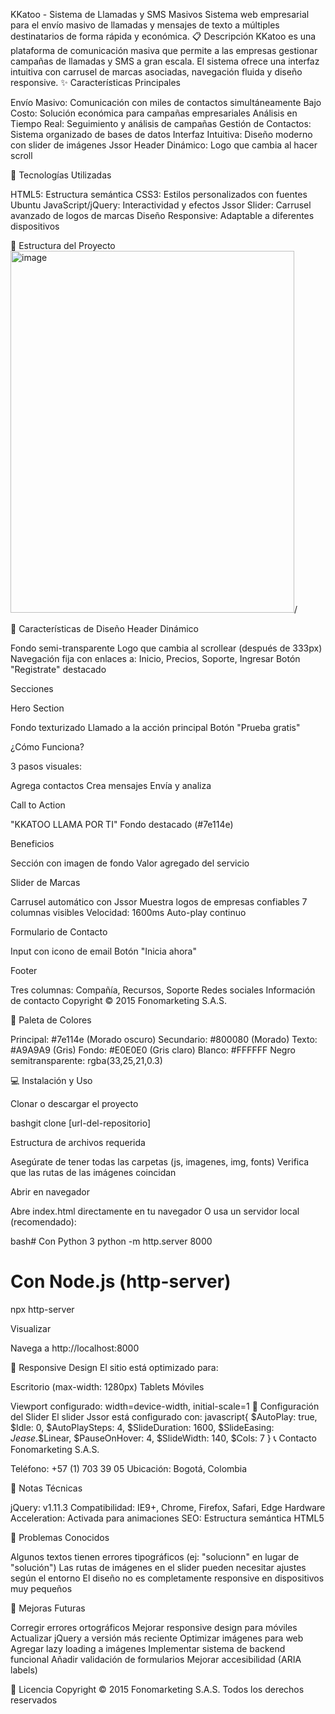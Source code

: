 KKatoo - Sistema de Llamadas y SMS Masivos
Sistema web empresarial para el envío masivo de llamadas y mensajes de texto a múltiples destinatarios de forma rápida y económica.
📋 Descripción
KKatoo es una plataforma de comunicación masiva que permite a las empresas gestionar campañas de llamadas y SMS a gran escala. El sistema ofrece una interfaz intuitiva con carrusel de marcas asociadas, navegación fluida y diseño responsive.
✨ Características Principales

Envío Masivo: Comunicación con miles de contactos simultáneamente
Bajo Costo: Solución económica para campañas empresariales
Análisis en Tiempo Real: Seguimiento y análisis de campañas
Gestión de Contactos: Sistema organizado de bases de datos
Interfaz Intuitiva: Diseño moderno con slider de imágenes Jssor
Header Dinámico: Logo que cambia al hacer scroll

🚀 Tecnologías Utilizadas

HTML5: Estructura semántica
CSS3: Estilos personalizados con fuentes Ubuntu
JavaScript/jQuery: Interactividad y efectos
Jssor Slider: Carrusel avanzado de logos de marcas
Diseño Responsive: Adaptable a diferentes dispositivos

📁 Estructura del Proyecto
<img width="454" height="579" alt="image" src="https://github.com/user-attachments/assets/ba0dca14-b143-4815-9ce2-53af56ad3da1" />/



🎨 Características de Diseño
Header Dinámico

Fondo semi-transparente
Logo que cambia al scrollear (después de 333px)
Navegación fija con enlaces a: Inicio, Precios, Soporte, Ingresar
Botón "Registrate" destacado

Secciones

Hero Section

Fondo texturizado
Llamado a la acción principal
Botón "Prueba gratis"


¿Cómo Funciona?

3 pasos visuales:

Agrega contactos
Crea mensajes
Envía y analiza




Call to Action

"KKATOO LLAMA POR TI"
Fondo destacado (#7e114e)


Beneficios

Sección con imagen de fondo
Valor agregado del servicio


Slider de Marcas

Carrusel automático con Jssor
Muestra logos de empresas confiables
7 columnas visibles
Velocidad: 1600ms
Auto-play continuo


Formulario de Contacto

Input con icono de email
Botón "Inicia ahora"


Footer

Tres columnas: Compañía, Recursos, Soporte
Redes sociales
Información de contacto
Copyright © 2015 Fonomarketing S.A.S.



🎨 Paleta de Colores

Principal: #7e114e (Morado oscuro)
Secundario: #800080 (Morado)
Texto: #A9A9A9 (Gris)
Fondo: #E0E0E0 (Gris claro)
Blanco: #FFFFFF
Negro semitransparente: rgba(33,25,21,0.3)

💻 Instalación y Uso

Clonar o descargar el proyecto

bashgit clone [url-del-repositorio]

Estructura de archivos requerida

Asegúrate de tener todas las carpetas (js, imagenes, img, fonts)
Verifica que las rutas de las imágenes coincidan


Abrir en navegador

Abre index.html directamente en tu navegador
O usa un servidor local (recomendado):



bash# Con Python 3
python -m http.server 8000

# Con Node.js (http-server)
npx http-server

Visualizar

Navega a http://localhost:8000



📱 Responsive Design
El sitio está optimizado para:

Escritorio (max-width: 1280px)
Tablets
Móviles

Viewport configurado: width=device-width, initial-scale=1
🔧 Configuración del Slider
El slider Jssor está configurado con:
javascript{
  $AutoPlay: true,
  $Idle: 0,
  $AutoPlaySteps: 4,
  $SlideDuration: 1600,
  $SlideEasing: $Jease$.$Linear,
  $PauseOnHover: 4,
  $SlideWidth: 140,
  $Cols: 7
}
📞 Contacto
Fonomarketing S.A.S.

Teléfono: +57 (1) 703 39 05
Ubicación: Bogotá, Colombia

📝 Notas Técnicas

jQuery: v1.11.3
Compatibilidad: IE9+, Chrome, Firefox, Safari, Edge
Hardware Acceleration: Activada para animaciones
SEO: Estructura semántica HTML5

🐛 Problemas Conocidos

Algunos textos tienen errores tipográficos (ej: "solucionn" en lugar de "solución")
Las rutas de imágenes en el slider pueden necesitar ajustes según el entorno
El diseño no es completamente responsive en dispositivos muy pequeños

🔄 Mejoras Futuras

 Corregir errores ortográficos
 Mejorar responsive design para móviles
 Actualizar jQuery a versión más reciente
 Optimizar imágenes para web
 Agregar lazy loading a imágenes
 Implementar sistema de backend funcional
 Añadir validación de formularios
 Mejorar accesibilidad (ARIA labels)

📄 Licencia
Copyright © 2015 Fonomarketing S.A.S. Todos los derechos reservados
